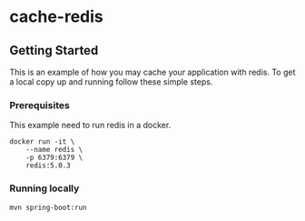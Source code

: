 # cache-redis

## Getting Started

This is an example of how you may cache your application with redis.
To get a local copy up and running follow these simple steps.

### Prerequisites

This example need to run redis in a docker.

``` 
docker run -it \
    --name redis \
    -p 6379:6379 \
    redis:5.0.3
```

### Running locally 
``` 
mvn spring-boot:run
```
